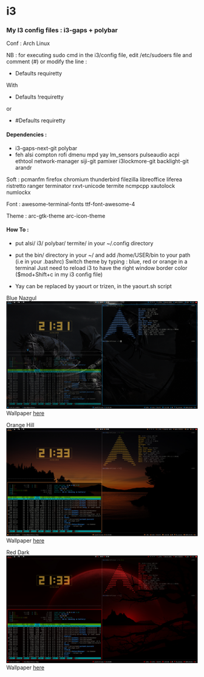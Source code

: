 # i3
### My I3 config files : i3-gaps + polybar

Conf : 
Arch Linux

NB : for executing sudo cmd in the i3/config file, edit /etc/sudoers file and comment (#) or modify the line :
- Defaults requiretty

With

- Defaults !requiretty

or

- #Defaults requiretty

#### Dependencies :
- i3-gaps-next-git polybar
- feh alsi compton rofi dmenu mpd yay lm_sensors pulseaudio acpi ethtool network-manager siji-git pamixer i3lockmore-git backlight-git arandr 

Soft : pcmanfm firefox chromium thunderbird filezilla libreoffice liferea ristretto ranger terminator rxvt-unicode termite ncmpcpp xautolock numlockx 

Font : awesome-terminal-fonts ttf-font-awesome-4 

Theme : arc-gtk-theme arc-icon-theme

#### How To :
- put alsi/ i3/ polybar/ termite/ in your ~/.config directory
- put the bin/ directory in your ~/ and add /home/USER/bin to your path (i.e in your .bashrc)
Switch theme by typing : blue, red or orange in a terminal
Just need to reload i3 to have the right window border color ($mod+Shift+c in my i3 config file)

- Yay can be replaced by yaourt or trizen, in the yaourt.sh script

 
Blue Nazgul 
![Nazgul](screen_blue.png?raw=true "Blue Nazgul")
Wallpaper [here](https://k60.kn3.net/taringa/7/7/6/8/3/A/VCLR/841.jpg)

Orange Hill
![Orange](screen_orange.png?raw=true "Orange Hill")
Wallpaper [here](https://wallup.net/preview/?wallpaper=sunset-nature-silhouette-trees-water-calm-dark-orange-hill)

Red Dark
![Red](screen_red.png?raw=true "Red Dark")
Wallpaper [here](https://wallpaperdata.com/dark-wallpaper-1920x1080.html/dark-wallpaper-1920x1080-1920x1-wtg30315388?lang=pt)

 
 
 
